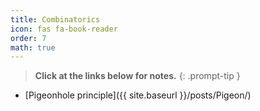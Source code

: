 ```yaml
---
title: Combinatorics
icon: fas fa-book-reader
order: 7
math: true
---
```



> **Click at the links below for notes.**
{: .prompt-tip }

- [Pigeonhole principle]({{ site.baseurl }}/posts/Pigeon/)
